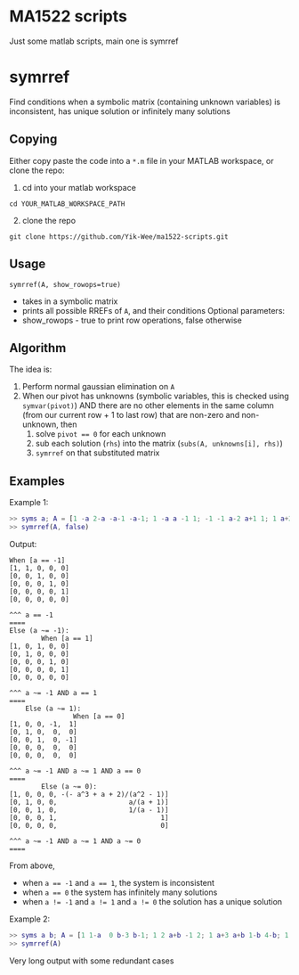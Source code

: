 # MA1522 scripts
Just some matlab scripts, main one is symrref

# symrref
Find conditions when a symbolic matrix (containing unknown variables) is inconsistent, has unique solution or infinitely many solutions

## Copying
Either copy paste the code into a `*.m` file in your MATLAB workspace, or clone the repo:
1. cd into your matlab workspace
```
cd YOUR_MATLAB_WORKSPACE_PATH
```

2. clone the repo
```
git clone https://github.com/Yik-Wee/ma1522-scripts.git
```

## Usage
```
symrref(A, show_rowops=true)
```

- takes in a symbolic matrix
- prints all possible RREFs of `A`, and their conditions
Optional parameters:
- show_rowops - true to print row operations, false otherwise

## Algorithm
The idea is:
1. Perform normal gaussian elimination on `A`
2. When our pivot has unknowns (symbolic variables, this is checked using `symvar(pivot)`) AND there are no other elements in the same column (from our current row + 1 to last row) that are non-zero and non-unknown, then
   1. solve `pivot == 0` for each unknown
   2. sub each solution (`rhs`) into the matrix (`subs(A, unknowns[i], rhs)`)
   3. `symrref` on that substituted matrix

## Examples
Example 1:
```matlab
>> syms a; A = [1 -a 2-a -a-1 -a-1; 1 -a a -1 1; -1 -1 a-2 a+1 1; 1 a+2 1 a-1 3*a; 0 a+1 a-1 a 2*a+1]
>> symrref(A, false)
```
Output:
```
When [a == -1]
[1, 1, 0, 0, 0]
[0, 0, 1, 0, 0]
[0, 0, 0, 1, 0]
[0, 0, 0, 0, 1]
[0, 0, 0, 0, 0]
 
^^^ a == -1
====
Else (a ~= -1):
        When [a == 1]
[1, 0, 1, 0, 0]
[0, 1, 0, 0, 0]
[0, 0, 0, 1, 0]
[0, 0, 0, 0, 1]
[0, 0, 0, 0, 0]
 
^^^ a ~= -1 AND a == 1
====
    Else (a ~= 1):
                When [a == 0]
[1, 0, 0, -1,  1]
[0, 1, 0,  0,  0]
[0, 0, 1,  0, -1]
[0, 0, 0,  0,  0]
[0, 0, 0,  0,  0]
 
^^^ a ~= -1 AND a ~= 1 AND a == 0
====
        Else (a ~= 0):
[1, 0, 0, 0, -(- a^3 + a + 2)/(a^2 - 1)]
[0, 1, 0, 0,                  a/(a + 1)]
[0, 0, 1, 0,                  1/(a - 1)]
[0, 0, 0, 1,                          1]
[0, 0, 0, 0,                          0]
 
^^^ a ~= -1 AND a ~= 1 AND a ~= 0
====
```
From above,
- when `a == -1` and `a == 1`, the system is inconsistent
- when `a == 0` the system has infinitely many solutions
- when `a != -1` and `a != 1` and `a != 0` the solution has a unique solution

Example 2:
```matlab
>> syms a b; A = [1 1-a  0 b-3 b-1; 1 2 a+b -1 2; 1 a+3 a+b 1-b 4-b; 1 a -(b+a) b-3 b-2; 0 a+1 a+b 2-b 3-b]
>> symrref(A)
```
Very long output with some redundant cases
